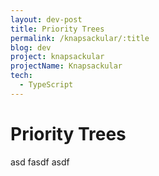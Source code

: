 ```yaml
---
layout: dev-post
title: Priority Trees
permalink: /knapsackular/:title
blog: dev
project: knapsackular
projectName: Knapsackular
tech:
  - TypeScript
---
```


# Priority Trees

 asd fasdf asdf
